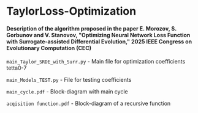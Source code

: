 # TaylorLoss-Optimization
#### Description of the algorithm proposed in the paper E. Morozov, S. Gorbunov and V. Stanovov, "Optimizing Neural Network Loss Function with Surrogate-assisted Differential Evolution," 2025 IEEE Congress on Evolutionary Computation (CEC)


```main_Taylor_SRDE_with_Surr.py```  - Main file for optimization coefficients tetta0-7

```main_Models_TEST.py```  - File for testing coefficients

```main_cycle.pdf``` - Block-diagram with main cycle

```acqisition function.pdf``` - Block-diagram of a recursive function

